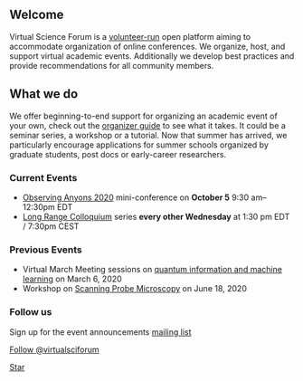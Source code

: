 ## Welcome

Virtual Science Forum is a [volunteer-run](whoweare.md) open platform aiming to accommodate organization of online conferences.
We organize, host, and support virtual academic events.
Additionally we develop best practices and provide recommendations for all community members.

## What we do

We offer beginning-to-end support for organizing an academic event of your own, check out the [organizer guide](organizerguide.md) to see what it takes. It could be a seminar series, a workshop or a tutorial. Now that summer has arrived, we particularly encourage applications for summer schools organized by graduate students, post docs or early-career researchers. 

### Current Events
* [Observing Anyons 2020](Observing_Anyons_2020.md) mini-conference on **October 5** 9:30 am&ndash;12:30pm EDT
* [Long Range Colloquium](long_range_colloquium.md) series **every other Wednesday** at 1:30 pm EDT / 7:30pm CEST

### Previous Events
* Virtual March Meeting sessions on [quantum information and machine learning](inauguralsession.md) on March 6, 2020 
* Workshop on [Scanning Probe Microscopy](SPM_workshop.md) on June 18, 2020

### Follow us

Sign up for the event announcements [mailing list](mailinglist.md)

<style>
iframe.twitter-follow-button {
    border: none;
}
</style>
<a href="https://twitter.com/virtualsciforum?ref_src=twsrc%5Etfw" class="twitter-follow-button" data-size="large" data-dnt="true" data-show-count="true">Follow @virtualsciforum</a><script async src="https://platform.twitter.com/widgets.js" charset="utf-8"></script>

<a class="github-button" href="https://github.com/virtualscienceforum/virtualscienceforum" data-size="large" data-show-count="true" aria-label="Star virtualscienceforum/virtualscienceforum on GitHub">Star</a>

<script async defer src="https://buttons.github.io/buttons.js"></script>